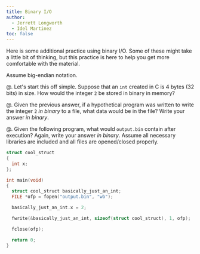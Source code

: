 ```yaml
---
title: Binary I/O
author:
  - Jerrett Longworth
  - Idel Martinez
toc: false
---
```


Here is some additional practice using binary I/O. Some of these might take a little bit of thinking, but this practice is here to help you get more comfortable with the material.

Assume big-endian notation.

@. Let's start this off simple. Suppose that an `int` created in C is 4 bytes (32 bits) in size. How would the integer `2` be stored in binary in memory?

@. Given the previous answer, if a hypothetical program was written to write the integer `2` *in binary* to a file, what data would be in the file? Write your answer *in binary*.

@. Given the following program, what would `output.bin` contain after execution? Again, write your answer *in binary*. Assume all necessary libraries are included and all files are opened/closed properly.

  ``` c
  struct cool_struct
  {
    int x;
  };

  int main(void)
  {
    struct cool_struct basically_just_an_int;
    FILE *ofp = fopen("output.bin", "wb");

    basically_just_an_int.x = 2;

    fwrite(&basically_just_an_int, sizeof(struct cool_struct), 1, ofp);

    fclose(ofp);

    return 0;
  }
  ```
